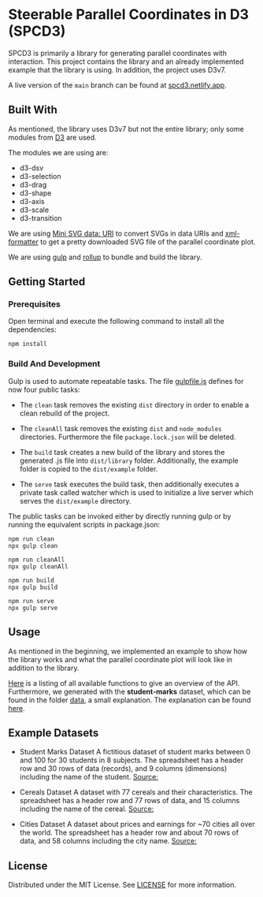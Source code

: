 # Steerable Parallel Coordinates in D3 (SPCD3)

SPCD3 is primarily a library for generating parallel coordinates with interaction.
This project contains the library and an already implemented example
that the library is using. In addition, the project uses D3v7.

A live version of the `main` branch can be found at
[spcd3.netlify.app](https://spcd3.netlify.app/).

## Built With

As mentioned, the library uses D3v7 but not the entire library; only some modules from [D3](https://d3js.org/) are used.

The modules we are using are:
 - d3-dsv
 - d3-selection
 - d3-drag
 - d3-shape
 - d3-axis
 - d3-scale
 - d3-transition

 We are using [Mini SVG data: URI](https://github.com/tigt/mini-svg-data-uri#readme) to convert SVGs in data URIs and [xml-formatter](https://github.com/chrisbottin/xml-formatter#readme) to get a pretty downloaded SVG file of the parallel coordinate plot.

 We are using [gulp](https://gulpjs.com/) and [rollup](https://rollupjs.org/) to bundle and build the library.


## Getting Started

### Prerequisites

Open terminal and execute the following command to install all the dependencies:


``` 
npm install 
```

### Build And Development

Gulp is used to automate repeatable tasks. The file [gulpfile.js](gulpfile.js)
defines for now four public tasks:

- The `clean` task removes the existing `dist` directory in
  order to enable a clean rebuild of the project.

- The `cleanAll` task removes the existing `dist` and `node_modules` directories.
  Furthermore the file `package.lock.json` will be deleted.

- The `build` task creates a new build of the library and stores the generated .js file into
  `dist/library` folder. Additionally, the example folder is copied to the `dist/example` folder.

- The `serve` task executes the build task, then additionally executes a private task called watcher which 
is used to initialize a live server which serves the `dist/example` directory.


The public tasks can be invoked either by directly running gulp or
by running the equivalent scripts in package.json:

```
npm run clean
npx gulp clean

npm run cleanAll
npx gulp cleanAll

npm run build
npx gulp build

npm run serve
npx gulp serve
```

## Usage

As mentioned in the beginning, we implemented an example to show how the library works and what the parallel coordinate plot will look like in addition to the library.

[Here](./API.md) is a listing of all available functions to give an overview of the API. Furthermore, we generated with the **student-marks** dataset, which can be found in the folder [data](./src/example/data/), a small explanation. The explanation can be found [here](./src/example/DESCRIPTION.md).

## Example Datasets

- Student Marks Dataset
A fictitious dataset of student marks between 0 and 100 for 30 students in 8 subjects. The spreadsheet has a header row and 30 rows of data (records), and 9 columns (dimensions) including the name of the student.
[Source:](https://github.com/burimvrella/SteerableParallelCoordinates/blob/main/lib/example/data/student-marks_v2.csv)

- Cereals Dataset
A dataset with 77 cereals and their characteristics. The spreadsheet has a header row and 77 rows of data, and 15 columns including the name of the cereal.
[Source:](https://lib.stat.cmu.edu/datasets/1993.expo/)

- Cities Dataset
A dataset about prices and earnings for ~70 cities all over the world. The spreadsheet has a header row and about 70 rows of data, and 58 columns including the city name.
[Source:](https://www.ubs.com/at/de.html)

## License

Distributed under the MIT License. See [LICENSE](LICENSE) for more information.

